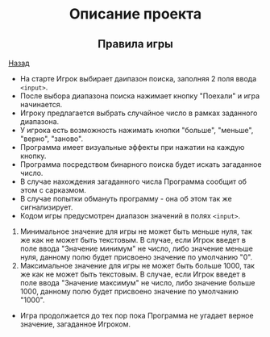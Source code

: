<h1 align="center">Описание проекта</h1>

<h2 align="center">Правила игры</h2>

[Назад](/readme.md)

- На старте Игрок выбирает даипазон поиска, заполняя 2 поля ввода `<input>`.
- После выбора диапазона поиска нажимает кнопку "Поехали" и игра начинается.
- Игроку предлагается выбрать случайное число в рамках заданного диапазона.
- У игрока есть возможность нажимать кнопки "больше", "меньше", "верно", "заново".
- Программа имеет визуальные эффекты при нажатии на каждую кнопку.
- Программа посредством бинарного поиска будет искать загаданное число.
- В случае нахождения загаданного числа Программа сообщит об этом с сарказмом.
- В случае попытки обмануть программу - она об этом так же сигнализирует.
- Кодом игры предусмотрен диапазон значений в полях `<input>`.
1. Минимальное значение для игры не может быть меньше нуля, так же как не может быть текстовым. В случае, если Игрок введет в поле ввода "Значение минимум" не число, либо значение меньше нуля, данному полю будет присвоено значение по умолчанию "0".
2. Максимальное значение для игры не может быть больше 1000, так же как не может быть текстовым. В случае, если Игрок введет в поле ввода "Значение максимум" не число, либо значение больше 1000, данному полю будет присвоено значение по умолчанию "1000".
- Игра продолжается до тех пор пока Программа не угадает верное значение, загаданное Игроком.